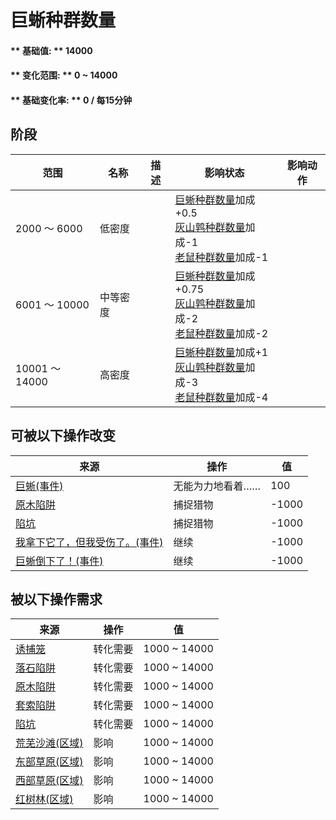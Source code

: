 # 巨蜥种群数量  
#### ** 基础值: ** 14000   
#### ** 变化范围: ** 0 ~ 14000  
#### ** 基础变化率: ** 0 / 每15分钟  
## 阶段  
范围  |  名称  |  描述  |  影响状态  |  影响动作  
----  |  ----  |  ----  |  ----  |  ----  
2000 ～ 6000  |  低密度  |    |  [巨蜥种群数量](Pop_Monitor.md)加成+0.5<br>[灰山鹑种群数量](Pop_Partridge.md)加成-1<br>[老鼠种群数量](Pop_Mouse.md)加成-1  |    
6001 ～ 10000  |  中等密度  |    |  [巨蜥种群数量](Pop_Monitor.md)加成+0.75<br>[灰山鹑种群数量](Pop_Partridge.md)加成-2<br>[老鼠种群数量](Pop_Mouse.md)加成-2  |    
10001 ～ 14000  |  高密度  |    |  [巨蜥种群数量](Pop_Monitor.md)加成+1<br>[灰山鹑种群数量](Pop_Partridge.md)加成-3<br>[老鼠种群数量](Pop_Mouse.md)加成-4  |    
## 可被以下操作改变  
来源  |  操作  |  值  
----  |  ----  |  ----  
[巨蜥(事件)](Event_MonitorRummaging.md)  |  无能为力地看着……  |  100  
[原木陷阱](LogTrap.md)  |  捕捉猎物  |  -1000  
[陷坑](TrappingPit.md)  |  捕捉猎物  |  -1000  
[我拿下它了，但我受伤了。(事件)](Event_MonitorFightMixedSuccess.md)  |  继续  |  -1000  
[巨蜥倒下了！(事件)](Event_MonitorFightSuccess.md)  |  继续  |  -1000  
## 被以下操作需求  
来源  |  操作  |  值  
----  |  ----  |  ----  
[诱捕笼](CageTrapPlaced.md)  |  转化需要  |  1000 ~ 14000  
[落石陷阱](DeadfallTrap.md)  |  转化需要  |  1000 ~ 14000  
[原木陷阱](LogTrap.md)  |  转化需要  |  1000 ~ 14000  
[套索陷阱](SnareTrap.md)  |  转化需要  |  1000 ~ 14000  
[陷坑](TrappingPit.md)  |  转化需要  |  1000 ~ 14000  
[荒芜沙滩(区域)](DesolateBeach.md)  |  影响  |  1000 ~ 14000  
[东部草原(区域)](GrasslandsE.md)  |  影响  |  1000 ~ 14000  
[西部草原(区域)](GrasslandsW.md)  |  影响  |  1000 ~ 14000  
[红树林(区域)](Mangroves.md)  |  影响  |  1000 ~ 14000  


<script>document.title="巨蜥种群数量 - 卡牌生存百科 Card Survival Wiki";</script>